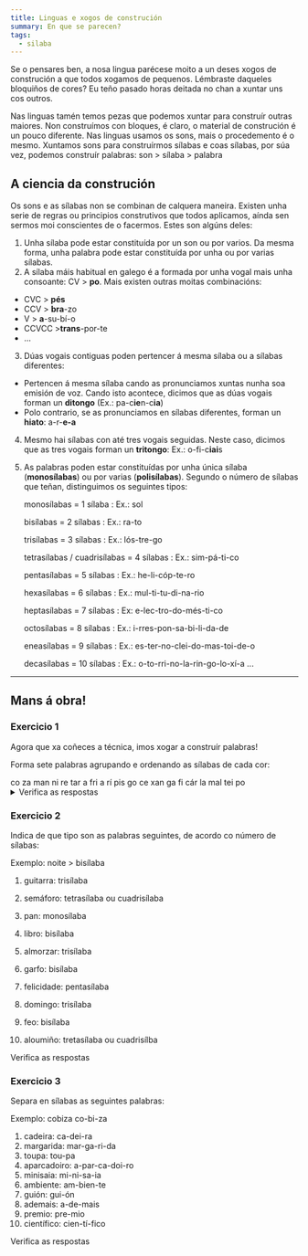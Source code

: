 ```yaml
---
title: Linguas e xogos de construción
summary: En que se parecen?
tags:
  - silaba
---
```

Se o pensares ben, a nosa lingua parécese moito a un deses xogos de construción a que todos xogamos de pequenos. Lémbraste daqueles bloquiños de cores? Eu teño pasado horas deitada no chan a xuntar uns cos outros.

Nas linguas tamén temos pezas que podemos xuntar para construír outras maiores. Non construímos con bloques, é claro, o material de construción é un pouco diferente. Nas linguas usamos os sons, mais o procedemento é o mesmo. Xuntamos sons para construírmos sílabas e coas sílabas, por súa vez, podemos construír palabras: son > sílaba > palabra

## A ciencia da construción

Os sons e as sílabas non se combinan de calquera maneira. Existen unha serie de regras ou principios construtivos que todos aplicamos, aínda sen sermos moi conscientes de o facermos. Estes son algúns deles:

1. Unha sílaba pode estar constituída por un son ou por varios. Da mesma forma,
   unha palabra pode estar constituída por unha ou por varias sílabas.
2. A sílaba máis habitual en galego é a formada por unha vogal mais unha
   consoante: CV > **po**. Mais existen outras moitas combinacións:

* CVC > **pés**
* CCV > **bra**-zo
* V > **a**-su-bí-o
* CCVCC >**trans**-por-te
* ...

3. Dúas vogais contiguas poden pertencer á mesma sílaba ou a sílabas diferentes:

* Pertencen á mesma sílaba cando as pronunciamos xuntas nunha soa emisión de
  voz. Cando isto acontece, dicimos que as dúas vogais forman un **ditongo**
  (Ex.: pa-c**ie**n-c**ia**)
* Polo contrario, se as pronunciamos en sílabas diferentes, forman un **hiato**:
  a-r-**e-a**

4. Mesmo hai sílabas con até tres vogais seguidas. Neste caso, dicimos que as
   tres vogais forman un **tritongo**: Ex.: o-fi-c**iai**s
5. As palabras poden estar constituídas por unha única sílaba (**monosílabas**)
   ou por varias (**polisílabas**). Segundo o número de sílabas que teñan,
   distinguimos os seguintes tipos:

   monosílabas = 1 sílaba : Ex.: sol

   bisílabas = 2 sílabas : Ex.: ra-to

   trisílabas = 3 sílabas : Ex.: lós-tre-go

   tetrasílabas / cuadrisílabas = 4 sílabas : Ex.: sim-pá-ti-co

   pentasílabas = 5 sílabas : Ex.: he-li-cóp-te-ro

   hexasílabas = 6 sílabas : Ex.: mul-ti-tu-di-na-rio

   heptasílabas = 7 sílabas : Ex: e-lec-tro-do-més-ti-co

   octosílabas = 8 sílabas : Ex.: i-rres-pon-sa-bi-li-da-de

   eneasílabas = 9 sílabas : Ex.: es-ter-no-clei-do-mas-toi-de-o

   decasílabas = 10 sílabas : Ex.: o-to-rri-no-la-rin-go-lo-xí-a ...

- - -

## Mans á obra!

### Exercicio 1

Agora que xa coñeces a técnica, imos xogar a construír palabras!

Forma sete palabras agrupando e ordenando as sílabas de cada cor:

<e-layout>
<e-tag color=5>co</e-tag>
<e-tag color=10>za</e-tag>
<e-tag color=7>man</e-tag>
<e-tag color=1>ni</e-tag>
<e-tag color=2>re</e-tag>
<e-tag color=3>tar</e-tag>
<e-tag color=1>a</e-tag>
<e-tag color=5>fri</e-tag>
<e-tag color=6>a</e-tag>
<e-tag color=5>rí</e-tag>
<e-tag color=4>pis</e-tag>
<e-tag color=5>go</e-tag>
<e-tag color=2>ce</e-tag>
<e-tag color=3>xan</e-tag>
<e-tag color=7>ga</e-tag>
<e-tag color=5>fi</e-tag>
<e-tag color=2>cár</e-tag>
<e-tag color=4>la</e-tag>
<e-tag color=1>mal</e-tag>
<e-tag color=7>tei</e-tag>
<e-tag color=10>po</e-tag>
</e-layout>

<details>
<summary>Verifica as respostas</summary>

1. <e-tag color=5>fri</e-tag><e-tag color=5>go</e-tag><e-tag color=5>rí</e-tag><e-tag color=5>fi</e-tag><e-tag color=5>co</e-tag>
2. <e-tag color=10>po</e-tag><e-tag color=10>za</e-tag>
3. <e-tag color=7>man</e-tag><e-tag color=7>tei</e-tag><e-tag color=7>ga</e-tag>
4. <e-tag color=1>a</e-tag><e-tag color=1>ni</e-tag><e-tag color=1>mal</e-tag>
5. <e-tag color=2>cár</e-tag><e-tag color=2>ce</e-tag><e-tag color=2>re</e-tag>
6. <e-tag color=3>xan</e-tag><e-tag color=3>tar</e-tag>
7. <e-tag color=4>la</e-tag><e-tag color=4>pis</e-tag>

</details>

### Exercicio 2

Indica de que tipo son as palabras seguintes, de acordo co número de sílabas:

Exemplo: noite > <e-answer readonly>bisílaba</e-answer>

1. guitarra: <e-answer>trisílaba</e-answer>

2. semáforo: <e-answer>tetrasílaba</e-answer> ou <e-answer>cuadrisílaba</e-answer>

3. pan: <e-answer>monosílaba</e-answer>

4. libro: <e-answer>bisílaba</e-answer>

5. almorzar: <e-answer>trisílaba</e-answer>

6. garfo: <e-answer>bisílaba</e-answer>

7. felicidade: <e-answer>pentasílaba</e-answer>

8. domingo: <e-answer>trisílaba</e-answer>

9. feo: <e-answer>bisílaba</e-answer>

10. aloumiño: <e-answer>tretasílaba</e-answer> ou <e-answer>cuadrisílba</e-answer>

<e-validate>Verifica as respostas</e-validate>

### Exercicio 3

Separa en sílabas as seguintes palabras:

Exemplo: cobiza <e-answer readonly>co-bi-za</e-answer>

1. cadeira: <e-answer>ca-dei-ra</e-answer>
2. margarida: <e-answer>mar-ga-ri-da</e-answer>
3. toupa: <e-answer>tou-pa</e-answer>
4. aparcadoiro: <e-answer>a-par-ca-doi-ro</e-answer>
5. minisaia: <e-answer>mi-ni-sa-ia</e-answer>
6. ambiente: <e-answer>am-bien-te</e-answer>
7. guión: <e-answer>gui-ón</e-answer>
8. ademais: <e-answer>a-de-mais</e-answer>
9. premio: <e-answer>pre-mio</e-answer>
10. científico: <e-answer>cien-tí-fico</e-answer>

<e-validate>Verifica as respostas</e-validate>